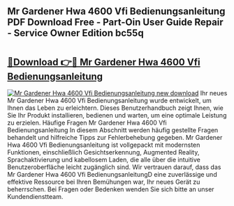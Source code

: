 ## Mr Gardener Hwa 4600 Vfi Bedienungsanleitung PDF Download Free - Part-Oin User Guide Repair - Service Owner Edition bc55q

# <h2><a href="http://df2abq0.blite.top/?on=Mr+Gardener+Hwa+4600+Vfi+Bedienungsanleitung">🔗Download 👉🔴 Mr Gardener Hwa 4600 Vfi Bedienungsanleitung</a></h2>

[![Mr Gardener Hwa 4600 Vfi Bedienungsanleitung new download](https://i.imgur.com/lujVjoI.png)](http://df2abq0.blite.top/?on=Mr+Gardener+Hwa+4600+Vfi+Bedienungsanleitung)
Ihr neues Mr Gardener Hwa 4600 Vfi Bedienungsanleitung wurde entwickelt, um Ihnen das Leben zu erleichtern. Dieses Benutzerhandbuch zeigt Ihnen, wie Sie Ihr Produkt installieren, bedienen und warten, um eine optimale Leistung zu erzielen. Häufige Fragen Mr Gardener Hwa 4600 Vfi Bedienungsanleitung In diesem Abschnitt werden häufig gestellte Fragen behandelt und hilfreiche Tipps zur Fehlerbehebung gegeben. Mr Gardener Hwa 4600 Vfi Bedienungsanleitung ist vollgepackt mit modernsten Funktionen, einschließlich Gesichtserkennung, Augmented Reality, Sprachaktivierung und kabellosem Laden, die alle über die intuitive Benutzeroberfläche leicht zugänglich sind. Wir vertrauen darauf, dass das Mr Gardener Hwa 4600 Vfi BedienungsanleitungD eine zuverlässige und effektive Ressource bei Ihren Bemühungen war, Ihr neues Gerät zu beherrschen. Bei Fragen oder Bedenken wenden Sie sich bitte an unser Kundendienstteam.
